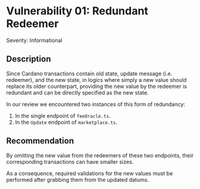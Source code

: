 # Vulnerability 01: Redundant Redeemer

Severity: Informational

## Description

Since Cardano transactions contain old state, update message (i.e. redeemer),
and the new state, in logics where simply a new value should replace its older
counterpart, providing the new value by the redeemer is redundant and can be
directly specified as the new state.

In our review we encountered two instances of this form of redundancy:
1. In the single endpoint of `feeOracle.ts`.
2. In the `Update` endpoint of `marketplace.ts`.

## Recommendation

By omitting the new value from the redeemers of these two endpoints, their
corresponding transactions can have smaller sizes.

As a consequence, required validations for the new values must be performed
after grabbing them from the updated datums.
